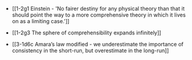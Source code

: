 - [[1-2g1 Einstein - 'No fairer destiny for any physical theory than that it should point the way to a more comprehensive theory in which it lives on as a limiting case.']]
- [[1-2g3 The sphere of comprehensibility expands infinitely]]

- [[3-1d6c Amara’s law modified - we underestimate the importance of consistency in the short-run, but overestimate in the long-run]]
